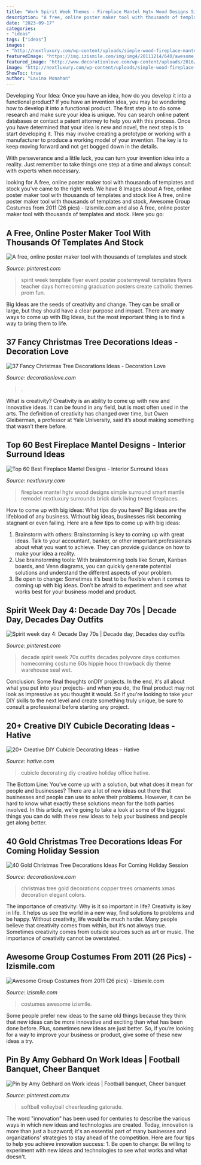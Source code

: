 ```yaml
---
title: "Work Spirit Week Themes - Fireplace Mantel Hgtv Wood Designs Simple Surround Smart Mantle Remodel Nextluxury Surrounds Brick Dark Living Tweet Fireplaces"
description: "A free, online poster maker tool with thousands of templates and stock"
date: "2023-09-17"
categories:
- "ideas"
tags: ["ideas"]
images:
- "http://nextluxury.com/wp-content/uploads/simple-wood-fireplace-mantel-design.jpg"
featuredImage: "https://img.izismile.com/img/img4/20111214/640/awesome_group_costumes_from_2011_640_22.jpg"
featured_image: "http://www.decorationlove.com/wp-content/uploads/2016/10/Gold-Christmas-Tree-Idea.jpg"
image: "http://nextluxury.com/wp-content/uploads/simple-wood-fireplace-mantel-design.jpg"
ShowToc: true
author: "Lavina Monahan"
---
```



Developing Your Idea: Once you have an idea, how do you develop it into a functional product?
If you have an invention idea, you may be wondering how to develop it into a functional product. The first step is to do some research and make sure your idea is unique. You can search online patent databases or contact a patent attorney to help you with this process.
Once you have determined that your idea is new and novel, the next step is to start developing it. This may involve creating a prototype or working with a manufacturer to produce a working model of your invention. The key is to keep moving forward and not get bogged down in the details.

With perseverance and a little luck, you can turn your invention idea into a reality. Just remember to take things one step at a time and always consult with experts when necessary.

	

		
looking for A free, online poster maker tool with thousands of templates and stock you've came to the right web. We have 8 Images about A free, online poster maker tool with thousands of templates and stock like A free, online poster maker tool with thousands of templates and stock, Awesome Group Costumes from 2011 (26 pics) - Izismile.com and also A free, online poster maker tool with thousands of templates and stock. Here you go:
		
    
## A Free, Online Poster Maker Tool With Thousands Of Templates And Stock

<img loading=lazy src="https://i.pinimg.com/736x/8f/47/e1/8f47e16a97893fb92a34317f84622df3--online-poster-maker-online-posters.jpg" onerror="this.onerror=null;this.src='https://tse3.mm.bing.net/th?id=OIP.tTMA2j0sHrBai1DY-VHeRgAAAA&amp;pid=15.1';" alt="A free, online poster maker tool with thousands of templates and stock">

_Source: pinterest.com_

>spirit week template flyer event poster postermywall templates flyers teacher days homecoming graduation posters create catholic themes prom fun. 

	

Big Ideas are the seeds of creativity and change. They can be small or large, but they should have a clear purpose and impact. There are many ways to come up with Big Ideas, but the most important thing is to find a way to bring them to life.

    
## 37 Fancy Christmas Tree Decorations Ideas - Decoration Love

<img loading=lazy src="https://www.decorationlove.com/wp-content/uploads/2016/10/Professional-Decorated-Christmas-Trees.jpg" onerror="this.onerror=null;this.src='https://tse4.mm.bing.net/th?id=OIP.fSOuh88u1XtkQ1DRAOYlHQHaJ5&amp;pid=15.1';" alt="37 Fancy Christmas Tree Decorations Ideas - Decoration Love">

_Source: decorationlove.com_

>. 

	

What is creativity?
Creativity is an ability to come up with new and innovative ideas. It can be found in any field, but is most often used in the arts. The definition of creativity has changed over time, but Owen Gleiberman, a professor at Yale University, said it’s about making something that wasn’t there before.

    
## Top 60 Best Fireplace Mantel Designs - Interior Surround Ideas

<img loading=lazy src="http://nextluxury.com/wp-content/uploads/simple-wood-fireplace-mantel-design.jpg" onerror="this.onerror=null;this.src='https://tse3.mm.bing.net/th?id=OIP.4tVcftYcN3fQX6YVf7hOJwHaLH&amp;pid=15.1';" alt="Top 60 Best Fireplace Mantel Designs - Interior Surround Ideas">

_Source: nextluxury.com_

>fireplace mantel hgtv wood designs simple surround smart mantle remodel nextluxury surrounds brick dark living tweet fireplaces. 

	

How to come up with big ideas: What tips do you have?
Big ideas are the lifeblood of any business. Without big ideas, businesses risk becoming stagnant or even failing. Here are a few tips to come up with big ideas: 
1. Brainstorm with others: Brainstorming is key to coming up with great ideas. Talk to your accountant, banker, or other important professionals about what you want to achieve. They can provide guidance on how to make your idea a reality. 
2. Use brainstorming tools: With brainstorming tools like Scrum, Kanban boards, and Venn diagrams, you can quickly generate potential solutions and understand the different aspects of your problem. 
3. Be open to change: Sometimes it’s best to be flexible when it comes to coming up with big ideas. Don’t be afraid to experiment and see what works best for your business model and product.

    
## Spirit Week Day 4: Decade Day 70s | Decade Day, Decades Day Outfits

<img loading=lazy src="https://i.pinimg.com/736x/42/31/13/423113beb3e4d7f458eb250510f85d75--decade-day-outfits-spirit-week-homecoming-week.jpg" onerror="this.onerror=null;this.src='https://tse4.mm.bing.net/th?id=OIP.PRvE-Q16sgRuR75KMcQQ1QHaMU&amp;pid=15.1';" alt="Spirit week day 4: Decade Day 70s | Decade day, Decades day outfits">

_Source: pinterest.com_

>decade spirit week 70s outfits decades polyvore days costumes homecoming costume 60s hippie hoco throwback diy theme warehouse seal wet. 

	

Conclusion: Some final thoughts onDIY projects.
In the end, it's all about what you put into your projects- and when you do, the final product may not look as impressive as you thought it would. So if you're looking to take your DIY skills to the next level and create something truly unique, be sure to consult a professional before starting any project.

    
## 20+ Creative DIY Cubicle Decorating Ideas - Hative

<img loading=lazy src="https://hative.com/wp-content/uploads/2014/06/cubicle-decorating-ideas/15-office-cubicle-decorating-ideas.jpg" onerror="this.onerror=null;this.src='https://tse4.mm.bing.net/th?id=OIP.3yAIeV4G_770hPlbEuXhQgHaJ4&amp;pid=15.1';" alt="20+ Creative DIY Cubicle Decorating Ideas - Hative">

_Source: hative.com_

>cubicle decorating diy creative holiday office hative. 

	

The Bottom Line: You’ve come up with a solution, but what does it mean for people and businesses?
There are a lot of new ideas out there that businesses and people can use to solve their problems. However, it can be hard to know what exactly these solutions mean for the both parties involved. In this article, we're going to take a look at some of the biggest things you can do with these new ideas to help your business and people get along better.

    
## 40 Gold Christmas Tree Decorations Ideas For Coming Holiday Session

<img loading=lazy src="http://www.decorationlove.com/wp-content/uploads/2016/10/Gold-Christmas-Tree-Idea.jpg" onerror="this.onerror=null;this.src='https://tse2.mm.bing.net/th?id=OIP.pGecRi7v9NmBb1xCvcoWSQHaJ4&amp;pid=15.1';" alt="40 Gold Christmas Tree Decorations Ideas For Coming Holiday Session">

_Source: decorationlove.com_

>christmas tree gold decorations copper trees ornaments xmas decoration elegant colors. 

	

The importance of creativity: Why is it so important in life?
Creativity is key in life. It helps us see the world in a new way, find solutions to problems and be happy. Without creativity, life would be much harder. Many people believe that creativity comes from within, but it’s not always true. Sometimes creativity comes from outside sources such as art or music. The importance of creativity cannot be overstated.

    
## Awesome Group Costumes From 2011 (26 Pics) - Izismile.com

<img loading=lazy src="https://img.izismile.com/img/img4/20111214/640/awesome_group_costumes_from_2011_640_22.jpg" onerror="this.onerror=null;this.src='https://tse4.mm.bing.net/th?id=OIP.HlWOfIcVhb4Uv0OYbMRCYQHaF9&amp;pid=15.1';" alt="Awesome Group Costumes from 2011 (26 pics) - Izismile.com">

_Source: izismile.com_

>costumes awesome izismile. 

	

Some people prefer new ideas to the same old things because they think that new ideas can be more innovative and exciting than what has been done before. Plus, sometimes new ideas are just better. So, if you’re looking for a way to improve your business or product, give some of these new ideas a try.

    
## Pin By Amy Gebhard On Work Ideas | Football Banquet, Cheer Banquet

<img loading=lazy src="https://i.pinimg.com/originals/2a/c0/80/2ac0807ccf9703b0426f6ccad3498b65.jpg" onerror="this.onerror=null;this.src='https://tse3.mm.bing.net/th?id=OIP.W5CHemPaXZ7LmpCUGrm1lQHaJ6&amp;pid=15.1';" alt="Pin by Amy Gebhard on Work ideas | Football banquet, Cheer banquet">

_Source: pinterest.com.mx_

>softball volleyball cheerleading gatorade. 

	

The word "innovation" has been used for centuries to describe the various ways in which new ideas and technologies are created. Today, innovation is more than just a buzzword; it's an essential part of many businesses and organizations' strategies to stay ahead of the competition. Here are four tips to help you achieve innovation success: 1. Be open to change: Be willing to experiment with new ideas and technologies to see what works and what doesn't.

